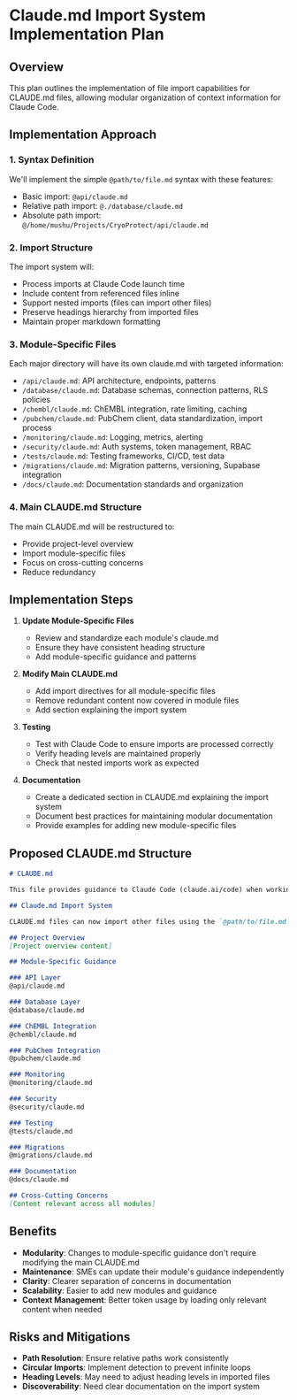 # Claude.md Import System Implementation Plan

## Overview

This plan outlines the implementation of file import capabilities for CLAUDE.md files, allowing modular organization of context information for Claude Code.

## Implementation Approach

### 1. Syntax Definition

We'll implement the simple `@path/to/file.md` syntax with these features:
- Basic import: `@api/claude.md`
- Relative path import: `@./database/claude.md`
- Absolute path import: `@/home/mushu/Projects/CryoProtect/api/claude.md`

### 2. Import Structure

The import system will:
- Process imports at Claude Code launch time
- Include content from referenced files inline
- Support nested imports (files can import other files)
- Preserve headings hierarchy from imported files
- Maintain proper markdown formatting

### 3. Module-Specific Files

Each major directory will have its own claude.md with targeted information:
- `/api/claude.md`: API architecture, endpoints, patterns
- `/database/claude.md`: Database schemas, connection patterns, RLS policies
- `/chembl/claude.md`: ChEMBL integration, rate limiting, caching
- `/pubchem/claude.md`: PubChem client, data standardization, import process
- `/monitoring/claude.md`: Logging, metrics, alerting
- `/security/claude.md`: Auth systems, token management, RBAC
- `/tests/claude.md`: Testing frameworks, CI/CD, test data
- `/migrations/claude.md`: Migration patterns, versioning, Supabase integration
- `/docs/claude.md`: Documentation standards and organization

### 4. Main CLAUDE.md Structure

The main CLAUDE.md will be restructured to:
- Provide project-level overview
- Import module-specific files
- Focus on cross-cutting concerns
- Reduce redundancy

## Implementation Steps

1. **Update Module-Specific Files**
   - Review and standardize each module's claude.md
   - Ensure they have consistent heading structure
   - Add module-specific guidance and patterns

2. **Modify Main CLAUDE.md**
   - Add import directives for all module-specific files
   - Remove redundant content now covered in module files
   - Add section explaining the import system

3. **Testing**
   - Test with Claude Code to ensure imports are processed correctly
   - Verify heading levels are maintained properly
   - Check that nested imports work as expected

4. **Documentation**
   - Create a dedicated section in CLAUDE.md explaining the import system
   - Document best practices for maintaining modular documentation
   - Provide examples for adding new module-specific files

## Proposed CLAUDE.md Structure

```markdown
# CLAUDE.md

This file provides guidance to Claude Code (claude.ai/code) when working with code in this repository.

## Claude.md Import System

CLAUDE.md files can now import other files using the `@path/to/file.md` syntax. This allows modular organization of context information.

## Project Overview
[Project overview content]

## Module-Specific Guidance

### API Layer
@api/claude.md

### Database Layer
@database/claude.md

### ChEMBL Integration
@chembl/claude.md

### PubChem Integration
@pubchem/claude.md

### Monitoring
@monitoring/claude.md

### Security
@security/claude.md

### Testing
@tests/claude.md

### Migrations
@migrations/claude.md

### Documentation
@docs/claude.md

## Cross-Cutting Concerns
[Content relevant across all modules]
```

## Benefits

- **Modularity**: Changes to module-specific guidance don't require modifying the main CLAUDE.md
- **Maintenance**: SMEs can update their module's guidance independently
- **Clarity**: Clearer separation of concerns in documentation
- **Scalability**: Easier to add new modules and guidance
- **Context Management**: Better token usage by loading only relevant content when needed

## Risks and Mitigations

- **Path Resolution**: Ensure relative paths work consistently
- **Circular Imports**: Implement detection to prevent infinite loops
- **Heading Levels**: May need to adjust heading levels in imported files
- **Discoverability**: Need clear documentation on the import system